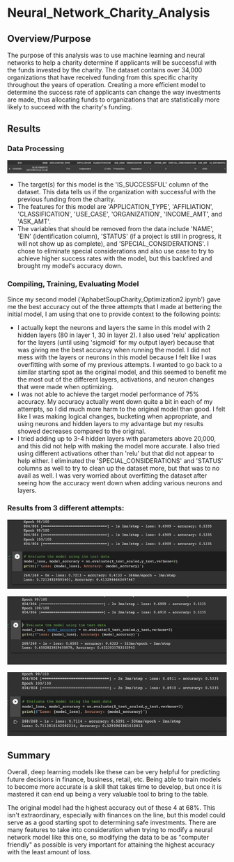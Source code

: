 # Neural_Network_Charity_Analysis

## Overview/Purpose
The purpose of this analysis was to use machine learning and neural networks to help a charity determine if applicants will be successful with the funds invested by the charity. The dataset contains over 34,000 organizations that have received funding from this specific charity throughout the years of operation. Creating a more efficient model to determine the success rate of applicants can change the way investments are made, thus allocating funds to organizations that are statistically more likely to succeed with the charity's funding.  

## Results

### Data Processing
  ![columns.png](images/columns.png)
  
  
  - The target(s) for this model is the 'IS_SUCCESSFUL' column of the dataset.  This data tells us if the organization with successful with the previous funding from the charity.  
  - The features for this model are 'APPLICATION_TYPE', 'AFFILIATION', 'CLASSIFICATION', 'USE_CASE', 'ORGANIZATION', 'INCOME_AMT', and 'ASK_AMT'. 
  - The variables that should be removed from the data include 'NAME', 'EIN' (identification column), 'STATUS' (if a project is still in progress, it will not show up as complete), and 'SPECIAL_CONSIDERATIONS'. I chose to eliminate special considerations and also use case to try to achieve higher success rates with the model, but this backfired and brought my model's accuracy down. 

### Compiling, Training, Evaluating Model
Since my second model ('AphabetSoupCharity_Optimization2.ipynb') gave me the best accuracy out of the three attempts that I made at bettering the initial model, I am using that one to provide context to the following points:
  - I actually kept the neurons and layers the same in this model with 2 hidden layers (80 in layer 1, 30 in layer 2).  I also used 'relu' application for the layers (until using 'sigmoid' for my output layer) because that was giving me the best accuracy when running the model.  I did not mess with the layers or neurons in this model because I felt like I was overfitting with some of my previous attempts.  I wanted to go back to a similar starting spot as the original model, and this seemed to benefit me the most out of the different layers, activations, and neuron changes that were made when optimizing.
  - I was not able to achieve the target model performance of 75% accuracy.  My accuracy actually went down quite a bit in each of my attempts, so I did much more harm to the original model than good.  I felt like I was making logical changes, bucketing when appropriate, and using neurons and hidden layers to my advantage but my results showed decreases compared to the original. 
  - I tried adding up to 3-4 hidden layers with parameters above 20,000, and this did not help with making the model more accurate.  I also tried using different activations other than 'relu' but that did not appear to help either.  I eliminated the 'SPECIAL_CONSIDERATIONS' and 'STATUS' columns as well to try to clean up the dataset more, but that was to no avail as well.  I was very worried about overfitting the dataset after seeing how the accuracy went down when adding various neurons and layers.  

### Results from 3 different attempts:
![Attempt1.png](images/Attempt1.png)

![Attempt2.png](images/Attempt2.png)

![Attempt3.png](images/Attempt3.png)


## Summary

Overall, deep learning models like these can be very helpful for predicting future decisions in finance, business, retail, etc. Being able to train models to become more accurate is a skill that takes time to develop, but once it is mastered it can end up being a very valuable tool to bring to the table.  

The original model had the highest accuracy out of these 4 at 68%. This isn't extraordinary, especially with finances on the line, but this model could serve as a good starting spot to determining safe investments.  There are many features to take into consideration when trying to modify a neural network model like this one, so modifying the data to be as "computer friendly" as possible is very important for attaining the highest accuracy with the least amount of loss.  
